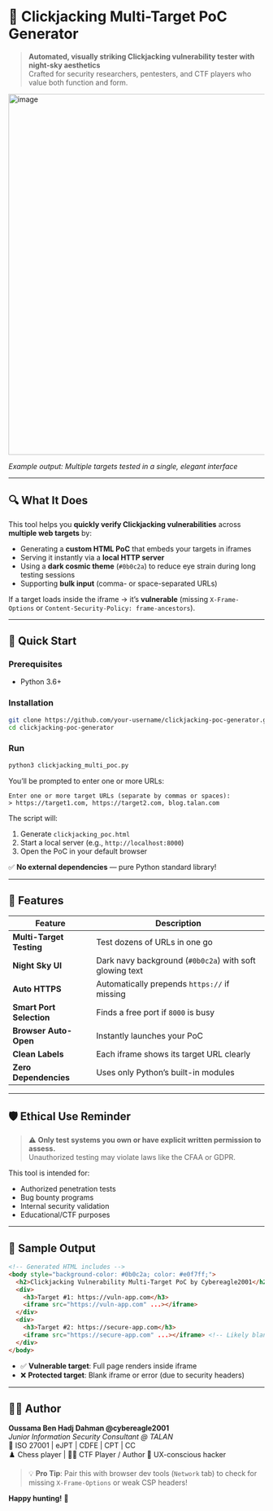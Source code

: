 # 🌌 Clickjacking Multi-Target PoC Generator

> **Automated, visually striking Clickjacking vulnerability tester with night-sky aesthetics**  
> Crafted for security researchers, pentesters, and CTF players who value both function and form.

<img width="1280" height="709" alt="image" src="https://github.com/user-attachments/assets/17a8b11d-60a4-4ebb-a06c-ecd20448df93" />

*Example output: Multiple targets tested in a single, elegant interface*

---

## 🔍 What It Does

This tool helps you **quickly verify Clickjacking vulnerabilities** across **multiple web targets** by:

- Generating a **custom HTML PoC** that embeds your targets in iframes
- Serving it instantly via a **local HTTP server**
- Using a **dark cosmic theme** (`#0b0c2a`) to reduce eye strain during long testing sessions
- Supporting **bulk input** (comma- or space-separated URLs)

If a target loads inside the iframe → it’s **vulnerable** (missing `X-Frame-Options` or `Content-Security-Policy: frame-ancestors`).

---

## 🚀 Quick Start

### Prerequisites
- Python 3.6+

### Installation
```bash
git clone https://github.com/your-username/clickjacking-poc-generator.git
cd clickjacking-poc-generator
```

### Run
```bash
python3 clickjacking_multi_poc.py
```

You’ll be prompted to enter one or more URLs:
```text
Enter one or more target URLs (separate by commas or spaces): 
> https://target1.com, https://target2.com, blog.talan.com
```

The script will:
1. Generate `clickjacking_poc.html`
2. Start a local server (e.g., `http://localhost:8000`)
3. Open the PoC in your default browser

✅ **No external dependencies** — pure Python standard library!

---

## 🌠 Features

| Feature | Description |
|--------|-------------|
| **Multi-Target Testing** | Test dozens of URLs in one go |
| **Night Sky UI** | Dark navy background (`#0b0c2a`) with soft glowing text |
| **Auto HTTPS** | Automatically prepends `https://` if missing |
| **Smart Port Selection** | Finds a free port if `8000` is busy |
| **Browser Auto-Open** | Instantly launches your PoC |
| **Clean Labels** | Each iframe shows its target URL clearly |
| **Zero Dependencies** | Uses only Python’s built-in modules |

---

## 🛡️ Ethical Use Reminder

> ⚠️ **Only test systems you own or have explicit written permission to assess.**  
> Unauthorized testing may violate laws like the CFAA or GDPR.

This tool is intended for:
- Authorized penetration tests
- Bug bounty programs
- Internal security validation
- Educational/CTF purposes

---

## 🧪 Sample Output

```html
<!-- Generated HTML includes -->
<body style="background-color: #0b0c2a; color: #e0f7ff;">
  <h2>Clickjacking Vulnerability Multi-Target PoC by Cybereagle2001</h2>
  <div>
    <h3>Target #1: https://vuln-app.com</h3>
    <iframe src="https://vuln-app.com" ...></iframe>
  </div>
  <div>
    <h3>Target #2: https://secure-app.com</h3>
    <iframe src="https://secure-app.com" ...></iframe> <!-- Likely blank if protected -->
  </div>
</body>
```

- ✅ **Vulnerable target**: Full page renders inside iframe  
- ❌ **Protected target**: Blank iframe or error (due to security headers)

---

## 🧑‍💻 Author

**Oussama Ben Hadj Dahman @cybereagle2001**  
*Junior Information Security Consultant @ TALAN*  
🔐 ISO 27001 | eJPT | CDFE | CPT | CC  
♟️ Chess player | 🕵️‍♂️ CTF Player / Author 
🎨 UX-conscious hacker

> 💡 **Pro Tip**: Pair this with browser dev tools (`Network` tab) to check for missing `X-Frame-Options` or weak CSP headers!  

**Happy hunting!** 🦅
